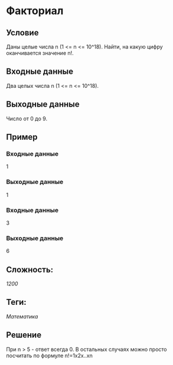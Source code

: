 # Факториал

## Условие
Даны целые числа n (1 <= n <= 10^18). Найти, на какую цифру оканчивается значение n!.

## Входные данные
Два целых числа n (1 <= n <= 10^18).

## Выходные данные
Число от 0 до 9.

## Пример
### Входные данные
1

### Выходные данные
1

### Входные данные
3

### Выходные данные
6

## Сложность:
*1200*
## Теги:
*Математика*
## Решение
При n > 5 - ответ всегда 0. В остальных случаях можно просто посчитать по формуле n!=1x2x..xn